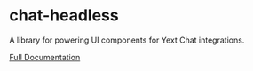 # chat-headless

A library for powering UI components for Yext Chat integrations.

[Full Documentation](./docs/chat-headless.md)
